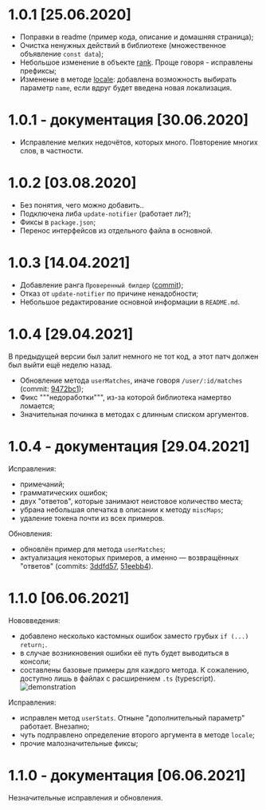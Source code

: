 # 1.0.1 [25.06.2020]
* Поправки в readme (пример кода, oписание и домашняя страница);
* Очистка ненужных действий в библиотеке (множественное объявление `const data`);
* Небольшое изменение в объекте [rank](https://q-okolom.github.io/vimewrap/globals.html#rank). Проще говоря - исправлены префиксы;
* Изменение в методе [locale](https://q-okolom.github.io/vimewrap/classes/vimewrap.html#locale): добавлена возможность выбирать параметр `name`, если вдруг будет введена новая локализация.

# 1.0.1 - документация [30.06.2020]
* Исправление мелких недочётов, которых много. Повторение многих слов, в частности.

# 1.0.2 [03.08.2020]
* Без понятия, чего можно добавить..
* Подключена либа `update-notifier` (работает ли?);
* Фиксы в `package.json`;
* Перенос интерфейсов из отдельного файла в основной.

# 1.0.3 [14.04.2021]
* Добавление ранга `Проверенный билдер` ([commit](https://github.com/VimeWorld/api-docs/commit/d5de578701d694a370af6b91aa90689f2adb2291));
* Отказ от `update-notifier` по причине ненадобности;
* Небольшое редактирование основной информации в `README.md`.

# 1.0.4 [29.04.2021]
В предыдущей версии был залит немного не тот код, а этот патч должен был выйти ещё неделю назад.

* Обновление метода `userMatches`, иначе говоря `/user/:id/matches` (commit: [9472bc1](https://github.com/VimeWorld/api-docs/commit/9472bc15dc2db91ad0d8acb19049839563734062));
* Фикс """недоработки""", из-за которой библиотека намертво ломается;
* Значительная починка в методах с длинным списком аргументов.

# 1.0.4 - документация [29.04.2021]
Исправления:
* примечаний;
* грамматических ошибок;
* двух "ответов", которые занимают неистовое количество места;
* убрана небольшая опечатка в описании к методу `miscMaps`;
* удаление токена почти из всех примеров.

Обновления:
* обновлён пример для метода `userMatches`;
* актуализация некоторых примеров, а именно ― возвращённых "ответов" (commits: [3ddfd57](https://github.com/VimeWorld/api-docs/commit/3ddfd57335aa12e941d290f4b54f3d62846db740), [51eebb4](https://github.com/VimeWorld/api-docs/commit/51eebb47f90ac31ac48b8e15b806478ad55e638f)).

# 1.1.0 [06.06.2021]
Нововведения:
* добавлено несколько кастомных ошибок заместо грубых `if (...) return;`.
* в случае возникновения ошибки её путь будет выводиться в консоли;
* составлены базовые примеры для каждого метода. К сожалению, доступно лишь в файлах с расширением `.ts` (typescript).
![demonstration](https://raw.githubusercontent.com/q-okolom/vimewrap/master/types.gif)

Исправления:
* исправлен метод `userStats`. Отныне "дополнительный параметр" работает. Внезапно;
* чуть подправлено определение второго аргумента в методе `locale`;
* прочие малозначительные фиксы;

# 1.1.0 - документация [06.06.2021]
Незначительные исправления и обновления.